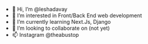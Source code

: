 - 👋 Hi, I’m @leshadavay
- 👀 I’m interested in Front/Back End web development
- 🌱 I’m currently learning Next.Js, Django
- 💞️ I’m looking to collaborate on (not yet)
- 📫 Instagram @theabustop

<!---
leshadavay/leshadavay is a ✨ special ✨ repository because its `README.md` (this file) appears on your GitHub profile.
You can click the Preview link to take a look at your changes.
--->

